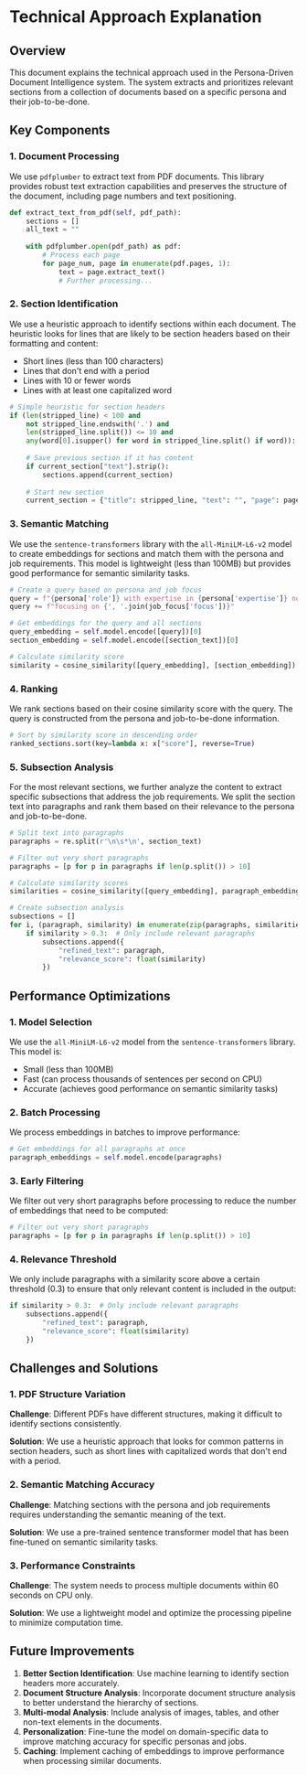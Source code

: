 # Technical Approach Explanation

## Overview

This document explains the technical approach used in the Persona-Driven Document Intelligence system. The system extracts and prioritizes relevant sections from a collection of documents based on a specific persona and their job-to-be-done.

## Key Components

### 1. Document Processing

We use `pdfplumber` to extract text from PDF documents. This library provides robust text extraction capabilities and preserves the structure of the document, including page numbers and text positioning.

```python
def extract_text_from_pdf(self, pdf_path):
    sections = []
    all_text = ""
    
    with pdfplumber.open(pdf_path) as pdf:
        # Process each page
        for page_num, page in enumerate(pdf.pages, 1):
            text = page.extract_text()
            # Further processing...
```

### 2. Section Identification

We use a heuristic approach to identify sections within each document. The heuristic looks for lines that are likely to be section headers based on their formatting and content:

- Short lines (less than 100 characters)
- Lines that don't end with a period
- Lines with 10 or fewer words
- Lines with at least one capitalized word

```python
# Simple heuristic for section headers
if (len(stripped_line) < 100 and 
    not stripped_line.endswith('.') and
    len(stripped_line.split()) <= 10 and
    any(word[0].isupper() for word in stripped_line.split() if word)):
    
    # Save previous section if it has content
    if current_section["text"].strip():
        sections.append(current_section)
    
    # Start new section
    current_section = {"title": stripped_line, "text": "", "page": page_num}
```

### 3. Semantic Matching

We use the `sentence-transformers` library with the `all-MiniLM-L6-v2` model to create embeddings for sections and match them with the persona and job requirements. This model is lightweight (less than 100MB) but provides good performance for semantic similarity tasks.

```python
# Create a query based on persona and job focus
query = f"{persona['role']} with expertise in {persona['expertise']} needs to {job_focus['task']} "
query += f"focusing on {', '.join(job_focus['focus'])}"

# Get embeddings for the query and all sections
query_embedding = self.model.encode([query])[0]
section_embedding = self.model.encode([section_text])[0]

# Calculate similarity score
similarity = cosine_similarity([query_embedding], [section_embedding])[0][0]
```

### 4. Ranking

We rank sections based on their cosine similarity score with the query. The query is constructed from the persona and job-to-be-done information.

```python
# Sort by similarity score in descending order
ranked_sections.sort(key=lambda x: x["score"], reverse=True)
```

### 5. Subsection Analysis

For the most relevant sections, we further analyze the content to extract specific subsections that address the job requirements. We split the section text into paragraphs and rank them based on their relevance to the persona and job-to-be-done.

```python
# Split text into paragraphs
paragraphs = re.split(r'\n\s*\n', section_text)

# Filter out very short paragraphs
paragraphs = [p for p in paragraphs if len(p.split()) > 10]

# Calculate similarity scores
similarities = cosine_similarity([query_embedding], paragraph_embeddings)[0]

# Create subsection analysis
subsections = []
for i, (paragraph, similarity) in enumerate(zip(paragraphs, similarities)):
    if similarity > 0.3:  # Only include relevant paragraphs
        subsections.append({
            "refined_text": paragraph,
            "relevance_score": float(similarity)
        })
```

## Performance Optimizations

### 1. Model Selection

We use the `all-MiniLM-L6-v2` model from the `sentence-transformers` library. This model is:
- Small (less than 100MB)
- Fast (can process thousands of sentences per second on CPU)
- Accurate (achieves good performance on semantic similarity tasks)

### 2. Batch Processing

We process embeddings in batches to improve performance:

```python
# Get embeddings for all paragraphs at once
paragraph_embeddings = self.model.encode(paragraphs)
```

### 3. Early Filtering

We filter out very short paragraphs before processing to reduce the number of embeddings that need to be computed:

```python
# Filter out very short paragraphs
paragraphs = [p for p in paragraphs if len(p.split()) > 10]
```

### 4. Relevance Threshold

We only include paragraphs with a similarity score above a certain threshold (0.3) to ensure that only relevant content is included in the output:

```python
if similarity > 0.3:  # Only include relevant paragraphs
    subsections.append({
        "refined_text": paragraph,
        "relevance_score": float(similarity)
    })
```

## Challenges and Solutions

### 1. PDF Structure Variation

**Challenge**: Different PDFs have different structures, making it difficult to identify sections consistently.

**Solution**: We use a heuristic approach that looks for common patterns in section headers, such as short lines with capitalized words that don't end with a period.

### 2. Semantic Matching Accuracy

**Challenge**: Matching sections with the persona and job requirements requires understanding the semantic meaning of the text.

**Solution**: We use a pre-trained sentence transformer model that has been fine-tuned on semantic similarity tasks.

### 3. Performance Constraints

**Challenge**: The system needs to process multiple documents within 60 seconds on CPU only.

**Solution**: We use a lightweight model and optimize the processing pipeline to minimize computation time.

## Future Improvements

1. **Better Section Identification**: Use machine learning to identify section headers more accurately.
2. **Document Structure Analysis**: Incorporate document structure analysis to better understand the hierarchy of sections.
3. **Multi-modal Analysis**: Include analysis of images, tables, and other non-text elements in the documents.
4. **Personalization**: Fine-tune the model on domain-specific data to improve matching accuracy for specific personas and jobs.
5. **Caching**: Implement caching of embeddings to improve performance when processing similar documents.